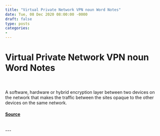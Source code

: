 ```yaml
---
title: "Virtual Private Network VPN noun Word Notes"
date: Tue, 08 Dec 2020 08:00:00 -0000
draft: false
type: posts
categories: 
- 
---
```

# Virtual Private Network VPN noun Word Notes

<br/>

<br/>
A software, hardware or hybrid encryption layer between two devices on the network that makes the traffic between the sites opaque to the other devices on the same network.

#### [Source](https://thecyberwire.com/podcasts/word-notes/20/notes)

<br/>
---
